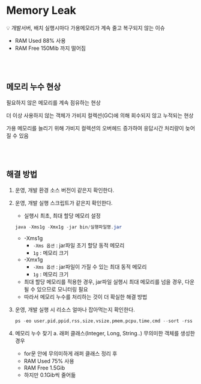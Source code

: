 # Memory Leak

<aside>
💡 개발서버, 배치 실행시마다 가용메모리가 계속 줄고 복구되지 않는 이슈
</aside>

- RAM Used 88% 사용
- RAM Free 150Mib 까지 떨어짐

<br>
<br>

<h2>메모리 누수 현상</h2>


필요하지 않은 메모리를 계속 점유하는 현상

더 이상 사용하지 않는 객체가 가비지 컬렉션(GC)에 의해 회수되지 않고 누적되는 현상

가용 메모리를 늘리기 위해 가비지 컬렉션의 오버헤드 증가하여 응답시간 처리량이 늦어질 수 있음

<br>
<br>

<h2>해결 방법</h2>

1. 운영, 개발 환경 소스 버전이 같은지 확인한다.
2. 운영, 개발 실행 스크립트가 같은지 확인한다.
    - 실행시 최초, 최대 할당 메모리 설정
    
    ```java
    java -Xms1g -Xmx1g -jar bin/실행파일명.jar
    ```
    
    - -Xms1g
        - `-Xms 옵션` : jar파일 초기 할당 동적 메모리
        - `1g` : 메모리 크기
    - -Xmx1g
        - `-Xms 옵션` : jar파일이 가질 수 있는 최대 동적 메모리
        - `1g` : 메모리 크기
    - 최대 할당 메모리를 적용한 경우,
    jar파일 실행시 최대 메모리를 넘을 경우, 다운될 수 있으므로 모니터링 필요
    - 따라서 메모리 누수를 처리하는 것이 더 확실한 해결 방법
3. 운영, 개발 실행 시 리소스 얼마나 잡아먹는지 확인한다.
    
    ```java
    ps -eo user,pid,ppid,rss,size,vsize,pmem,pcpu,time,cmd --sort -rss | head -n 11
    ```
    
4. 메모리 누수 찾기
    a. 래퍼 클래스(Integer, Long, String..) 무의미한 객체를 생성한 경우

    - for문 안에 무의미하게 래퍼 클래스 정리 후
    - RAM Used 75% 사용
    - RAM Free 1.5Gib
    - 하지만 0.1Gib씩 줄어듦
